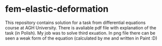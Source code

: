 # fem-elastic-deformation

This repository contains solution for a task from differential equations course at AGH University. There is avaliable pdf file with explanation of the task (in Polish).
My job was to solve third exuation. In png file there can be seen a weak form of the equation (calculated by me and written in Paint :D)
